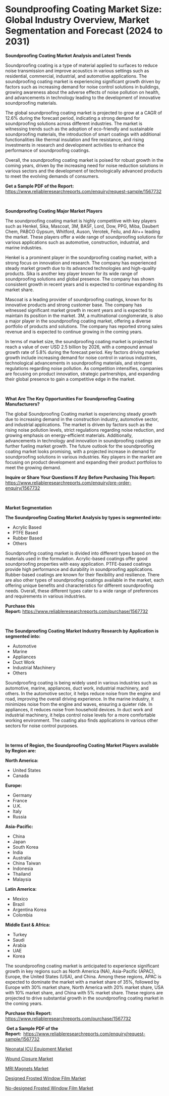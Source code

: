 <p><h1>Soundproofing Coating Market Size: Global Industry Overview, Market Segmentation and Forecast (2024 to 2031)</h1></p><p><strong>Soundproofing Coating Market Analysis and Latest Trends</strong></p>
<p><p>Soundproofing coating is a type of material applied to surfaces to reduce noise transmission and improve acoustics in various settings such as residential, commercial, industrial, and automotive applications. The soundproofing coating market is experiencing significant growth driven by factors such as increasing demand for noise control solutions in buildings, growing awareness about the adverse effects of noise pollution on health, and advancements in technology leading to the development of innovative soundproofing materials.</p><p>The global soundproofing coating market is projected to grow at a CAGR of 12.6% during the forecast period, indicating a strong demand for soundproofing solutions across different industries. The market is witnessing trends such as the adoption of eco-friendly and sustainable soundproofing materials, the introduction of smart coatings with additional functionalities like thermal insulation and fire resistance, and rising investments in research and development activities to enhance the performance of soundproofing coatings.</p><p>Overall, the soundproofing coating market is poised for robust growth in the coming years, driven by the increasing need for noise reduction solutions in various sectors and the development of technologically advanced products to meet the evolving demands of consumers.</p></p>
<p><strong>Get a Sample PDF of the Report:&nbsp;</strong> <a href="https://www.reliableresearchreports.com/enquiry/request-sample/1567732">https://www.reliableresearchreports.com/enquiry/request-sample/1567732</a></p>
<p>&nbsp;</p>
<p><strong>Soundproofing Coating Major Market Players</strong></p>
<p><p>The soundproofing coating market is highly competitive with key players such as Henkel, Sika, Mascoat, 3M, BASF, Lord, Dow, PPG, Miba, Daubert Chem, PABCO Gypsum, Whitford, Auson, Verotek, Feilu, and Air++ leading the market. These players offer a wide range of soundproofing solutions for various applications such as automotive, construction, industrial, and marine industries.</p><p>Henkel is a prominent player in the soundproofing coating market, with a strong focus on innovation and research. The company has experienced steady market growth due to its advanced technologies and high-quality products. Sika is another key player known for its wide range of soundproofing solutions and global presence. The company has shown consistent growth in recent years and is expected to continue expanding its market share.</p><p>Mascoat is a leading provider of soundproofing coatings, known for its innovative products and strong customer base. The company has witnessed significant market growth in recent years and is expected to maintain its position in the market. 3M, a multinational conglomerate, is also a major player in the soundproofing coating market, offering a diverse portfolio of products and solutions. The company has reported strong sales revenue and is expected to continue growing in the coming years.</p><p>In terms of market size, the soundproofing coating market is projected to reach a value of over USD 2.5 billion by 2026, with a compound annual growth rate of 5.8% during the forecast period. Key factors driving market growth include increasing demand for noise control in various industries, technological advancements in soundproofing materials, and stringent regulations regarding noise pollution. As competition intensifies, companies are focusing on product innovation, strategic partnerships, and expanding their global presence to gain a competitive edge in the market.</p></p>
<p>&nbsp;</p>
<p><strong>What Are The Key Opportunities For Soundproofing Coating Manufacturers?</strong></p>
<p><p>The global Soundproofing Coating market is experiencing steady growth due to increasing demand in the construction industry, automotive sector, and industrial applications. The market is driven by factors such as the rising noise pollution levels, strict regulations regarding noise reduction, and growing emphasis on energy-efficient materials. Additionally, advancements in technology and innovation in soundproofing coatings are further fueling market growth. The future outlook for the soundproofing coating market looks promising, with a projected increase in demand for soundproofing solutions in various industries. Key players in the market are focusing on product development and expanding their product portfolios to meet the growing demand.</p></p>
<p><strong>Inquire or Share Your Questions If Any Before Purchasing This Report:</strong> <a href="https://www.reliableresearchreports.com/enquiry/pre-order-enquiry/1567732">https://www.reliableresearchreports.com/enquiry/pre-order-enquiry/1567732</a></p>
<p>&nbsp;</p>
<p><strong>Market Segmentation</strong></p>
<p><strong>The Soundproofing Coating Market Analysis by types is segmented into:</strong></p>
<p><ul><li>Acrylic Based</li><li>PTFE Based</li><li>Rubber Based</li><li>Others</li></ul></p>
<p><p>Soundproofing coating market is divided into different types based on the materials used in the formulation. Acrylic-based coatings offer good soundproofing properties with easy application. PTFE-based coatings provide high performance and durability in soundproofing applications. Rubber-based coatings are known for their flexibility and resilience. There are also other types of soundproofing coatings available in the market, each offering unique benefits and characteristics for different soundproofing needs. Overall, these different types cater to a wide range of preferences and requirements in various industries.</p></p>
<p><strong>Purchase this Report:&nbsp;</strong><a href="https://www.reliableresearchreports.com/purchase/1567732">https://www.reliableresearchreports.com/purchase/1567732</a></p>
<p>&nbsp;</p>
<p><strong>The Soundproofing Coating Market Industry Research by Application is segmented into:</strong></p>
<p><ul><li>Automotive</li><li>Marine</li><li>Appliances</li><li>Duct Work</li><li>Industrial Machinery</li><li>Others</li></ul></p>
<p><p>Soundproofing coating is being widely used in various industries such as automotive, marine, appliances, duct work, industrial machinery, and others. In the automotive sector, it helps reduce noise from the engine and road, improving the overall driving experience. In the marine industry, it minimizes noise from the engine and waves, ensuring a quieter ride. In appliances, it reduces noise from household devices. In duct work and industrial machinery, it helps control noise levels for a more comfortable working environment. The coating also finds applications in various other sectors for noise control purposes.</p></p>
<p>&nbsp;</p>
<p><strong>In terms of Region, the Soundproofing Coating Market Players available by Region are:</strong></p>
<p>
    <p> <strong> North America: </strong>
        <ul>
            <li>United States</li>
            <li>Canada</li>
        </ul>
        </p> 
    <p> <strong> Europe: </strong>
        <ul>
            <li>Germany</li>
            <li>France</li>
            <li>U.K.</li>
            <li>Italy</li>
            <li>Russia</li>
        </ul>
        </p> 
    <p> <strong> Asia-Pacific: </strong>
        <ul>
            <li>China</li>
            <li>Japan</li>
            <li>South Korea</li>
            <li>India</li>
            <li>Australia</li>
            <li>China Taiwan</li>
            <li>Indonesia</li>
            <li>Thailand</li>
            <li>Malaysia</li>
        </ul>
        </p> 
    <p> <strong> Latin America: </strong>
        <ul>
            <li>Mexico</li>
            <li>Brazil</li>
            <li>Argentina Korea</li>
            <li>Colombia</li>
        </ul>
        </p> 
    <p> <strong> Middle East & Africa: </strong>
        <ul>
            <li>Turkey</li>
            <li>Saudi</li>
            <li>Arabia</li>
            <li>UAE</li>
            <li>Korea</li>
        </ul>
    </p>
    </p>
<p><p>The soundproofing coating market is anticipated to experience significant growth in key regions such as North America (NA), Asia-Pacific (APAC), Europe, the United States (USA), and China. Among these regions, APAC is expected to dominate the market with a market share of 35%, followed by Europe with 30% market share, North America with 20% market share, USA with 10% market share, and China with 5% market share. These regions are projected to drive substantial growth in the soundproofing coating market in the coming years.</p></p>
<p><strong>Purchase this Report: </strong><a href="https://www.reliableresearchreports.com/purchase/1567732">https://www.reliableresearchreports.com/purchase/1567732</a></p>
<p>&nbsp;<strong>Get a Sample PDF of the Report:&nbsp;&nbsp;</strong><a href="https://www.reliableresearchreports.com/enquiry/request-sample/1567732">https://www.reliableresearchreports.com/enquiry/request-sample/1567732</a></p>
<p><strong></strong></p>
<p><p><a href="https://medium.com/@meggieconn/neonatal-icu-equipment-market-trends-forecast-and-competitive-analysis-to-2031-6c5d20cd9957">Neonatal ICU Equipment Market</a></p><p><a href="https://medium.com/@meggieconn/wound-closure-market-competitive-analysis-market-trends-and-forecast-to-2031-715916305124">Wound Closure Market</a></p><p><a href="https://issuu.com/reportprime-2/docs/mri-magnets-market-size-2030.pptx">MRI Magnets Market</a></p><p><a href="https://github.com/edytherolanlouisejk1miz0wig/Market-Research-Report-List-1/blob/main/designed-frosted-window-film-market.md">Designed Frosted Window Film Market</a></p><p><a href="https://github.com/RoccoManning/Market-Research-Report-List-3/blob/main/no-designed-frosted-window-film-market.md">No-designed Frosted Window Film Market</a></p></p>